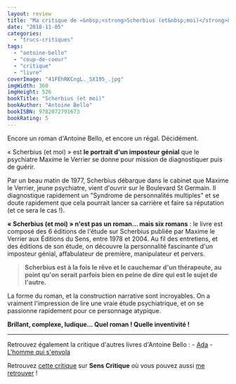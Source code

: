 ```yaml
---
layout: review
title: "Ma critique de «&nbsp;<strong>Scherbius (et&nbsp;moi)</strong>&nbsp;» d'<em>Antoine Bello</em>"
date: "2018-11-05"
categories: 
  - "trucs-critiques"
tags: 
  - "antoine-bello"
  - "coup-de-coeur"
  - "critique"
  - "livre"
coverImage: "41FEhRKCngL._SX195_.jpg"
imgWidth: 360
imgHeight: 526
bookTitle: "Scherbius (et moi)"
bookAuthor: "Antoine Bello"
bookISBN: 9782072791673  
bookRating: 5
---
```


Encore un roman d'Antoine Bello, et encore un régal. Décidément.

«&nbsp;Scherbius (et moi)&nbsp;» est **le portrait d'un imposteur génial** que le psychiatre Maxime le Verrier se donne pour mission de diagnostiquer puis de guérir.

Par un beau matin de 1977, Scherbius débarque dans le cabinet que Maxime le Verrier, jeune psychiatre, vient d'ouvrir sur le Boulevard St Germain. Il diagnostique rapidement un "Syndrome de personnalités multiples" et se doute rapidement que cela pourrait lancer sa carrière et faire sa réputation (et ce sera le cas !).

**«&nbsp;Scherbius (et moi)&nbsp;» n'est pas un roman... mais six romans** : le livre est composé des 6 éditions de l'étude sur Scherbius publiée par Maxime le Verrier aux Éditions du Sens, entre 1978 et 2004. Au fil des entretiens, et des éditions de son étude, on découvre la personnalité fascinante d'un imposteur génial, affabulateur de première, manipulateur et pervers.

<blockquote class="citation"><strong>Scherbius est à la fois le rêve et le cauchemar d'un thérapeute, au point qu'on serait parfois bien en peine de dire qui est le sujet de l'autre.</strong></blockquote>

La forme du roman, et la construction narrative sont incroyables. On a vraiment l'impression de lire une vraie étude psychiatrique, et on se passionne rapidement pour ce personnage atypique.

**Brillant, complexe, ludique... Quel roman ! Quelle inventivité !**

* * *

Retrouvez également la critique d'autres livres d'Antoine Bello : - [Ada](https://www.6x8.org/2017/08/ma-critique-de-ada-dantoine-bello/) - [L'homme qui s'envola](https://www.6x8.org/2017/05/ma-critique-de-lhomme-qui-senvola-de-antoine-bello/)

Retrouvez [cette critique](https://www.senscritique.com/livre/Scherbius_et_moi/critique/181490454) sur **Sens Critique** où vous pouvez aussi [me retrouver](http://www.senscritique.com/Arnaud_Malon) !
